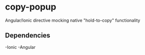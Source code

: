 # copy-popup
Angular/Ionic directive mocking native "hold-to-copy" functionality

## Dependencies
-Ionic
-Angular
